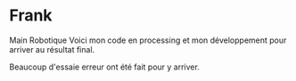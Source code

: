 # Frank
Main Robotique
Voici mon code en processing et mon développement pour arriver au résultat final.

Beaucoup d'essaie erreur ont été fait pour y arriver.
